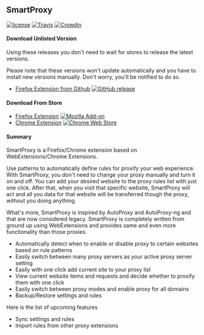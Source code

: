 ## SmartProxy

[![license](https://img.shields.io/github/license/salarcode/SmartProxy.svg)](https://github.com/salarcode/SmartProxy/blob/master/LICENSE) [![Travis](https://img.shields.io/travis/salarcode/SmartProxy.svg)]() [![Crowdin](https://d322cqt584bo4o.cloudfront.net/smartproxy/localized.svg)](https://crowdin.com/project/smartproxy)

#### Download Unlisted Version

Using these releases you don't need to wait for stores to release the latest versions.

Please note that these versions won't update automatically and you have to install new versions manually. Don't worry, you'll be notified to do so.

 * [Firefox Extension from Github](https://github.com/salarcode/SmartProxy/releases) [![GitHub release](https://img.shields.io/github/release/salarcode/SmartProxy.svg)](https://github.com/salarcode/SmartProxy/releases)

#### Download From Store

 * [Firefox Extension](https://addons.mozilla.org/en-US/firefox/addon/smartproxy) [![Mozilla Add-on](https://img.shields.io/amo/v/smartproxy.svg)](https://addons.mozilla.org/en-US/firefox/addon/smartproxy/)
 * [Chrome Extension](https://chrome.google.com/webstore/detail/smartproxy/jogcnplbkgkfdakgdenhlpcfhjioidoj) [![Chrome Web Store](https://img.shields.io/chrome-web-store/v/jogcnplbkgkfdakgdenhlpcfhjioidoj.svg)](https://chrome.google.com/webstore/detail/smartproxy/jogcnplbkgkfdakgdenhlpcfhjioidoj)

#### Summary
SmartProxy is a Firefox/Chrome extension based on WebExtensions/Chrome Extensions.

Use patterns to automatically define rules for proxify your web experience. With SmartProxy, you don't need to change your proxy manually and turn it on and off. You can add your desired website to the proxy rules list with just one click. After that, when you visit that specific website, SmartProxy will act and all you data for that website will be transferred though the proxy, without you doing anything.

What's more, SmartProxy is inspired by AutoProxy and AutoProxy-ng and that are now considered legacy. SmartProxy is completely written from ground up using WebExtensions and provides same and even more functionality than those proxies.


 * Automatically detect when to enable or disable proxy to certain websites based on rule patterns
 * Easily switch between many proxy servers as your active proxy server setting
 * Easily with one click add current site to your proxy list
 * View current website items and requests and decide whether to proxify them with one click
 * Easily switch between proxy modes and enable proxy for all domains
 * Backup/Restore settings and rules


Here is the list of upcoming features

 * Sync settings and rules
 * Import rules from other proxy extensions

